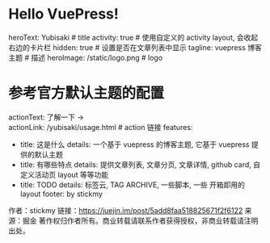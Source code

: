 # Hello VuePress!

heroText: Yubisaki # title
activity: true # 使用自定义的 activity layout, 会收起右边的卡片栏
hidden: true # 设置是否在文章列表中显示
tagline: vuepress 博客主题 # 描述
heroImage: /static/logo.png # logo

# 参考官方默认主题的配置

actionText: 了解一下 →  
actionLink: /yubisaki/usage.html # action 链接
features:

- title: 这是什么
  details: 一个基于 vuepress 的博客主题, 它基于 vuepress 提供的默认主题
- title: 有哪些特点
  details: 提供文章列表, 文章分页, 文章详情, github card, 自定义活动页 layout 等等功能
- title: TODO
  details: 标签云, TAG ARCHIVE, 一些脚本, 一些 开箱即用的 layout
  footer: by stickmy

作者：stickmy
链接：https://juejin.im/post/5add8faa518825671f2f6122
来源：掘金
著作权归作者所有。商业转载请联系作者获得授权，非商业转载请注明出处。
